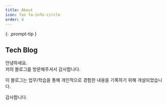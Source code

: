 ```yaml
---
title: About
icon: fas fa-info-circle
order: 4
---
```


<!-- > Add Markdown syntax content to file `_tabs/about.md`{: .filepath } and it will show up on this page. -->
{: .prompt-tip }
## Tech Blog
안녕하세요.  
저의 블로그를 방문해주셔서 감사합니다.

이 블로그는 업무/학습을 통해 개인적으로 경험한 내용을 기록하기 위해 개설되었습니다.

감사합니다.